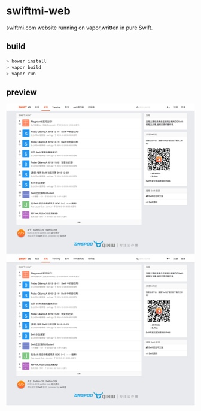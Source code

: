 # swiftmi-web

swiftmi.com website running on vapor,written in pure Swift.


## build


```swift
> bower install
> vapor build
> vapor run
```


## preview

![image1](./previews/1.png)
![image2](./previews/1.png)